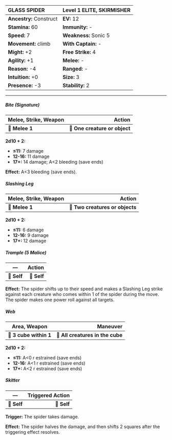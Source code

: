 | **GLASS SPIDER**                         | Level 1 ELITE, SKIRMISHER                |
|:-----------------------------------------|:-----------------------------------------|
| **Ancestry:** Construct                  | **EV:** 12                               |
| **Stamina:** 60                          | **Immunity:** -                          |
| **Speed:** 7                             | **Weakness:** Sonic 5                    |
| **Movement:** climb                      | **With Captain:** -                      |
| **Might:** +2                            | **Free Strike:** 4                       |
| **Agility:** +1                          | **Melee:** -                             |
| **Reason:** -4                           | **Ranged:** -                            |
| **Intuition:** +0                        | **Size:** 3                              |
| **Presence:** -3                         | **Stability:** 2                         |

---

##### **Bite (Signature)**

| **Melee, Strike, Weapon** |                    **Action** |
| ------------------------- | -----------------------------:|
| **📏 Melee 1**            | **🎯 One creature or object** |

**2d10 + 2:**
- **≤11:** 7 damage
- **12-16:** 11 damage
- **17+:** 14 damage; A<2 bleeding (save ends)

**Effect:** A<3 bleeding (save ends).

##### **Slashing Leg**

| **Melee, Strike, Weapon** |                      **Action** |
| ------------------------- | -------------------------------:|
| **📏 Melee 1**            | **🎯 Two creatures or objects** |

**2d10 + 2:**
- **≤11:** 6 damage
- **12-16:** 9 damage
- **17+:** 12 damage

##### **Trample (5 Malice)**

| **—**       |  **Action** |
| ----------- | -----------:|
| **📏 Self** | **🎯 Self** |

**Effect:** The spider shifts up to their speed and makes a Slashing Leg strike against each creature who comes within 1 of the spider during the move. The spider makes one power roll against all targets.

##### **Web**

| **Area, Weapon**       |                     **Maneuver** |
| ---------------------- | --------------------------------:|
| **📏 3 cube within 1** | **🎯 All creatures in the cube** |

**2d10 + 2:**
- **≤11:** A<0 r estrained (save ends)
- **12-16:** A<1 r estrained (save ends)
- **17+:** A<2 r estrained (save ends)

##### **Skitter**

| **—**       | **Triggered Action** |
| ----------- | --------------------:|
| **📏 Self** |          **🎯 Self** |

**Trigger:** The spider takes damage.

**Effect:** The spider halves the damage, and then shifts 2 squares after the triggering effect resolves.
